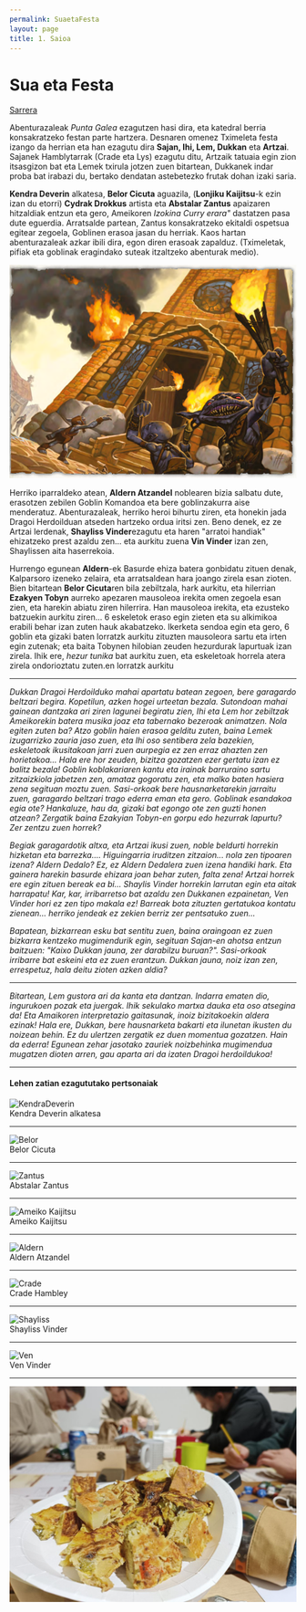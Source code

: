 ```yaml
---
permalink: SuaetaFesta
layout: page
title: 1. Saioa
---
```


# Sua eta Festa
[Sarrera](https://izaroblog.github.io/ErrunenJaunak)

Abenturazaleak *Punta Galea* ezagutzen hasi dira, eta katedral berria konsakratzeko festan parte hartzera. Desnaren omenez Tximeleta festa izango da herrian eta han ezagutu dira **Sajan, Ihi, Lem, Dukkan** eta **Artzai**.  
Sajanek Hamblytarrak (Crade eta Lys) ezagutu ditu, Artzaik tatuaia egin zion itsasgizon bat eta Lemek txirula jotzen zuen bitartean, Dukkanek indar proba bat irabazi du, bertako dendatan astebetezko frutak dohan izaki saria. 

**Kendra Deverin** alkatesa, **Belor Cicuta** aguazila, (**Lonjiku Kaijitsu**-k ezin izan du etorri) **Cydrak Drokkus** artista eta **Abstalar Zantus** apaizaren hitzaldiak entzun eta gero, Ameikoren *Izokina Curry erara"* dastatzen pasa dute eguerdia. 
Arratsalde partean, Zantus konsakratzeko ekitaldi ospetsua egitear zegoela, Goblinen erasoa jasan du herriak. Kaos hartan abenturazaleak azkar ibili dira, egon diren erasoak zapalduz. (Tximeletak, pifiak eta goblinak eragindako suteak itzaltzeko abenturak medio). 

![GOBLINSUTEA](https://github.com/IzaroBlog/IzaroBlog.github.io/blob/main/_images/postimages/ErrunenJaunak/goblinerasoa.jpg?raw=true)

Herriko iparraldeko atean, **Aldern Atzandel** noblearen bizia salbatu dute, erasotzen zebilen Goblin Komandoa eta bere goblinzakurra aise menderatuz. 
Abenturazaleak, herriko heroi bihurtu ziren, eta honekin jada Dragoi Herdoilduan atseden hartzeko ordua iritsi zen. Beno denek, ez ze Artzai lerdenak, **Shayliss Vinder**ezagutu eta haren "arratoi handiak" ehizatzeko prest azaldu zen... eta aurkitu zuena **Vin Vinder** izan zen, Shaylissen aita haserrekoia. 

Hurrengo egunean **Aldern**-ek Basurde ehiza batera gonbidatu zituen denak, Kalparsoro izeneko zelaira, eta arratsaldean hara joango zirela esan zioten. Bien bitartean **Belor Cicuta**ren bila zebiltzala, hark aurkitu, eta hilerrian **Ezakyen Tobyn** aurreko apezaren mausoleoa irekita omen zegoela esan zien, eta harekin abiatu ziren hilerrira. Han mausoleoa irekita, eta ezusteko batzuekin aurkitu ziren... 6 eskeletok eraso egin zieten eta su alkimikoa erabili behar izan zuten hauk akabatzeko. Ikerketa sendoa egin eta gero, 6 goblin eta gizaki baten lorratzk aurkitu zituzten mausoleora sartu eta irten egin zutenak; eta baita Tobynen hilobian zeuden hezurdurak lapurtuak izan zirela. Ihik ere, *hezur tunika* bat aurkitu zuen, eta eskeletoak horrela atera zirela ondorioztatu zuten.en lorratzk aurkitu


---

*Dukkan Dragoi Herdoilduko mahai apartatu batean zegoen, bere garagardo beltzari begira. Kopetilun, azken hogei urteetan bezala. 
Sutondoan mahai gainean dantzaka ari ziren lagunei begiratu zien, Ihi eta Lem hor zebiltzak Ameikorekin batera musika joaz eta tabernako bezeroak animatzen. Nola egiten zuten ba? Atzo goblin haien erasoa gelditu zuten, baina Lemek izugarrizko zauria jaso zuen, eta Ihi oso sentibera zela bazekien, eskeletoak ikusitakoan jarri zuen aurpegia ez zen erraz ahazten zen horietakoa... Hala ere hor zeuden, bizitza gozatzen ezer gertatu izan ez balitz bezala! 
Goblin koblakariaren kantu eta irainak barruraino sartu zitzaizkiola jabetzen zen, amataz gogoratu zen, eta malko baten hasiera zena segituan moztu zuen. 
Sasi-orkoak bere hausnarketarekin jarraitu zuen, garagardo beltzari trago ederra eman eta gero. Goblinak esandakoa egia ote? Hankaluze, hau da, gizaki bat egongo ote zen guzti honen atzean?
Zergatik baina Ezakyian Tobyn-en gorpu edo hezurrak lapurtu? Zer zentzu zuen horrek?*

*Begiak garagardotik altxa, eta Artzai ikusi zuen, noble beldurti horrekin hizketan eta barrezka.... Higuingarria iruditzen zitzaion... nola zen tipoaren izena? Aldern Dedalo? Ez, ez Aldern Dedalera zuen izena handiki hark. Eta gainera harekin basurde ehizara joan behar zuten, falta zena! 
Artzai horrek ere egin zituen bereak ea bi... Shaylis Vinder horrekin larrutan egin eta aitak harrapatu! Kar, kar, irribarretso bat azaldu zen Dukkanen ezpainetan, Ven Vinder hori ez zen tipo makala ez! Barreak bota zituzten gertatukoa kontatu zienean... herriko jendeak ez zekien berriz zer pentsatuko zuen...* 

*Bapatean, bizkarrean esku bat sentitu zuen, baina oraingoan ez zuen bizkarra kentzeko mugimendurik egin, segituan Sajan-en ahotsa entzun baitzuen: "Kaixo Dukkan jauna, zer darabilzu buruan?". 
Sasi-orkoak irribarre bat eskeini eta ez zuen erantzun. Dukkan jauna, noiz izan zen, errespetuz, hala deitu zioten azken aldia?*

----

*Bitartean, Lem gustora ari da kanta eta dantzan. Indarra ematen dio, ingurukoen pozak eta juergak. Ihik sekulako martxa dauka eta oso atsegina da! Eta Amaikoren interpretazio gaitasunak, inoiz bizitakoekin aldera ezinak! Hala ere, Dukkan, bere hausnarketa bakarti eta ilunetan ikusten du noizean behin. Ez du ulertzen zergatik ez duen momentua gozatzen. Hain da ederra! Egunean zehar jasotako zauriek noizbehinka mugimendua mugatzen dioten arren, gau aparta ari da izaten Dragoi herdoildukoa!*

----



#### Lehen zatian ezagututako pertsonaiak
![KendraDeverin](https://pathfinderwiki.com/w/images/thumb/4/48/Kendra_Deverin.jpg/250px-Kendra_Deverin.jpg)  
Kendra Deverin alkatesa

---

![Belor](https://pathfinderwiki.com/w/images/thumb/d/d3/Belor_Hemlock_official.jpg/250px-Belor_Hemlock_official.jpg)  
Belor Cicuta

---

![Zantus](https://db4sgowjqfwig.cloudfront.net/campaigns/216936/assets/955454/abstalar_zantus_clean.jpg?1553433635)    
Abstalar Zantus

---

![Ameiko Kaijitsu](https://pathfinderwiki.com/w/images/thumb/0/03/Ameiko.jpg/328px-Ameiko.jpg)  
Ameiko Kaijitsu

---

![Aldern](http://cdn.obsidianportal.com/assets/177300/foxglovebig.jpg)  
Aldern Atzandel

---

![Crade](https://static.wikia.nocookie.net/shadowsend-rise-of-the-runelords/images/8/88/Human-peasant.jpg)  
Crade Hambley

---

![Shayliss](https://db4sgowjqfwig.cloudfront.net/images/996104/shyllaSmall.jpg)  
Shayliss Vinder

---

![Ven](https://db4sgowjqfwig.cloudfront.net/images/996122/VenVindersmall.jpg)  
Ven Vinder

--- 

![Argazkia](https://github.com/IzaroBlog/IzaroBlog.github.io/blob/main/_images/postimages/ErrunenJaunak/tortilla.jpg?raw=true)
